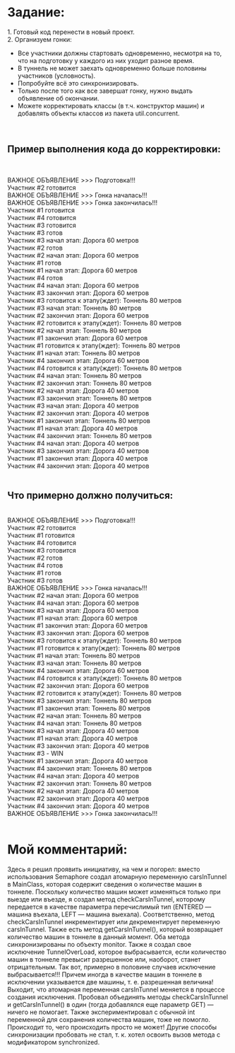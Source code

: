 <h1>Задание:</h1>
1. Готовый код перенести в новый проект.</br>
2. Организуем гонки:</br>
<ul>
<li>Все участники должны стартовать одновременно, несмотря на то, что на подготовку у каждого из них уходит разное время.</li>
<li>В туннель не может заехать одновременно больше половины участников (условность).</li>
<li>Попробуйте всё это синхронизировать.</li>
<li>Только после того как все завершат гонку, нужно выдать объявление об окончании.</li>
<li>Можете корректировать классы (в т.ч. конструктор машин) и добавлять объекты классов из пакета util.concurrent.</li>
</ul>
</br>

<h2>Пример выполнения кода до корректировки:</h2></br>

ВАЖНОЕ ОБЪЯВЛЕНИЕ >>> Подготовка!!!</br>
Участник #2 готовится</br>
ВАЖНОЕ ОБЪЯВЛЕНИЕ >>> Гонка началась!!!</br>
ВАЖНОЕ ОБЪЯВЛЕНИЕ >>> Гонка закончилась!!!</br>
Участник #1 готовится</br>
Участник #4 готовится</br>
Участник #3 готовится</br>
Участник #3 готов</br>
Участник #3 начал этап: Дорога 60 метров</br>
Участник #2 готов</br>
Участник #2 начал этап: Дорога 60 метров</br>
Участник #1 готов</br>
Участник #1 начал этап: Дорога 60 метров</br>
Участник #4 готов</br>
Участник #4 начал этап: Дорога 60 метров</br>
Участник #3 закончил этап: Дорога 60 метров</br>
Участник #3 готовится к этапу(ждет): Тоннель 80 метров</br>
Участник #3 начал этап: Тоннель 80 метров</br>
Участник #2 закончил этап: Дорога 60 метров</br>
Участник #2 готовится к этапу(ждет): Тоннель 80 метров</br>
Участник #2 начал этап: Тоннель 80 метров</br>
Участник #1 закончил этап: Дорога 60 метров</br>
Участник #1 готовится к этапу(ждет): Тоннель 80 метров</br>
Участник #1 начал этап: Тоннель 80 метров</br>
Участник #4 закончил этап: Дорога 60 метров</br>
Участник #4 готовится к этапу(ждет): Тоннель 80 метров</br>
Участник #4 начал этап: Тоннель 80 метров</br>
Участник #2 закончил этап: Тоннель 80 метров</br>
Участник #2 начал этап: Дорога 40 метров</br>
Участник #3 закончил этап: Тоннель 80 метров</br>
Участник #3 начал этап: Дорога 40 метров</br>
Участник #2 закончил этап: Дорога 40 метров</br>
Участник #1 закончил этап: Тоннель 80 метров</br>
Участник #1 начал этап: Дорога 40 метров</br>
Участник #4 закончил этап: Тоннель 80 метров</br>
Участник #4 начал этап: Дорога 40 метров</br>
Участник #3 закончил этап: Дорога 40 метров</br>
Участник #1 закончил этап: Дорога 40 метров</br>
Участник #4 закончил этап: Дорога 40 метров</br>
</br>
<h2>Что примерно должно получиться:</h2>
</br>
ВАЖНОЕ ОБЪЯВЛЕНИЕ >>> Подготовка!!!</br>
Участник #2 готовится</br>
Участник #1 готовится</br>
Участник #4 готовится</br>
Участник #3 готовится</br>
Участник #2 готов</br>
Участник #4 готов</br>
Участник #1 готов</br>
Участник #3 готов</br>
ВАЖНОЕ ОБЪЯВЛЕНИЕ >>> Гонка началась!!!</br>
Участник #2 начал этап: Дорога 60 метров</br>
Участник #4 начал этап: Дорога 60 метров</br>
Участник #3 начал этап: Дорога 60 метров</br>
Участник #1 начал этап: Дорога 60 метров</br>
Участник #1 закончил этап: Дорога 60 метров</br>
Участник #3 закончил этап: Дорога 60 метров</br>
Участник #3 готовится к этапу(ждет): Тоннель 80 метров</br>
Участник #1 готовится к этапу(ждет): Тоннель 80 метров</br>
Участник #1 начал этап: Тоннель 80 метров</br>
Участник #3 начал этап: Тоннель 80 метров</br>
Участник #4 закончил этап: Дорога 60 метров</br>
Участник #4 готовится к этапу(ждет): Тоннель 80 метров</br>
Участник #2 закончил этап: Дорога 60 метров</br>
Участник #2 готовится к этапу(ждет): Тоннель 80 метров</br>
Участник #3 закончил этап: Тоннель 80 метров</br>
Участник #1 закончил этап: Тоннель 80 метров</br>
Участник #2 начал этап: Тоннель 80 метров</br>
Участник #4 начал этап: Тоннель 80 метров</br>
Участник #3 начал этап: Дорога 40 метров</br>
Участник #1 начал этап: Дорога 40 метров</br>
Участник #3 закончил этап: Дорога 40 метров</br>
Участник #3 - WIN</br>
Участник #1 закончил этап: Дорога 40 метров</br>
Участник #4 закончил этап: Тоннель 80 метров</br>
Участник #4 начал этап: Дорога 40 метров</br>
Участник #2 закончил этап: Тоннель 80 метров</br>
Участник #2 начал этап: Дорога 40 метров</br>
Участник #2 закончил этап: Дорога 40 метров</br>
Участник #4 закончил этап: Дорога 40 метров</br>
ВАЖНОЕ ОБЪЯВЛЕНИЕ >>> Гонка закончилась!!!</br>
</br>
<h1>Мой комментарий:</h1>
Здесь я решил проявить инициативу, на чем и погорел: вместо использования Semaphore создал атомарную переменную carsInTunnel в MainClass, которая содержит сведения о количестве машин в тоннеле. Поскольку количество машин может изменяться только при выезде или въезде, я создал метод checkCarsInTunnel, которому передается в качестве параметра перечислимый тип (ENTERED — машина въехала, LEFT — машина выехала). Соответственно, метод checkCarsInTunnel инкрементирует или декрементирует переменную carsInTunnel. Также есть метод getCarsInTunnel(), который возвращает количество машин в тоннеле в данный момент. Оба метода синхронизированы по объекту monitor. Также я создал свое исключение TunnelOverLoad, которое выбрасывается, если количество машин в тоннеле превысит разрешенное или, наоборот, станет отрицательным. 
Так вот, примерно в половине случаев исключение выбрасывается!!! Причем иногда в качестве машин в тоннеле в исключении указывается две машины, т. е. разрешенная величина! Выходит, что атомарная переменная carsInTunnel меняется в процессе создания исключения. Пробовал объединять методы checkCarsInTunnel и getCarsInTunnel() в один (тогда добавлялся еще параметр GET) — ничего не помогает. Также экспериментировал с обычной int переменной для сохранения количества машин, тоже не помогло. 
Происходит то, чего происходить просто не может! Другие способы синхронизации пробовать не стал, т. к. хотел освоить вызов метода с модификатором synchronized.

